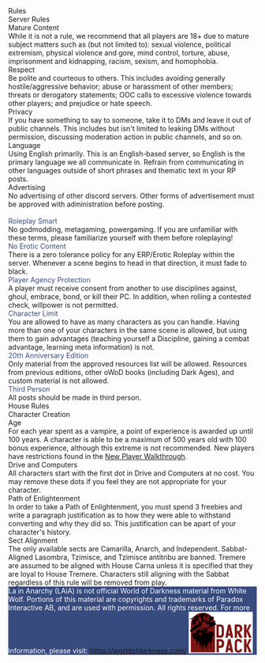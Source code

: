 <head>
  <title>LAiA - Rules</title>
  <meta name="description" content="LA in Anarchy's Server, Roleplay, and House Rules.">
</head>
<div class="pageHero" style="background-image: url('assets/rulesCover.png');">
  <div class="pageHeroHeader">
      Rules
  </div>
</div>
<div class="container">
  <div class="leftHeader" id="server-rules">
  Server Rules
  </div>

  <div class="gridContainer">
    <div class="gridChild">
      <div class="secondHeader">
      Mature Content
      </div>
      While it is not a rule, we recommend that all players are 18+ due to mature subject matters such as (but not limited to): sexual violence, political extremism, physical violence and gore, mind control, torture, abuse, imprisonment and kidnapping, racism, sexism, and homophobia.
    </div>
    <div class="gridChild">
      <div class="secondHeader">
        Respect
      </div>
      Be polite and courteous to others. This includes avoiding generally hostile/aggressive behavior; abuse or harassment of other members; threats or derogatory statements; OOC calls to excessive violence towards other players; and prejudice or hate speech.
    </div>
    <div class="gridChild">
      <div class="secondHeader">
      Privacy
      </div>
      If you have something to say to someone, take it to DMs and leave it out of public channels. This includes but isn't limited to leaking DMs without permission, discussing moderation action in public channels, and so on.
    </div>
    <div class="gridChild">
    <div class="secondHeader">
      Language
      </div>
    Using English primarily. This is an English-based server, so English is the primary language we all communicate in. Refrain from communicating in other languages outside of short phrases and thematic text in your RP posts.
    </div>
    <div class="gridChild">
      <div class="secondHeader">
      Advertising
      </div>
      No advertising of other discord servers. Other forms of advertisement must be approved with administration before posting.
    </div>
  </div>
</div>

<div class="blueWrapper">
  <div class="whiteBlueBreak"> </div>
  <div class="container">
  <div class="leftHeader" style="color: white;">
  Roleplay Rules
  </div>

  <div class="gridContainer">
    <div class="gridChild">
      <div class="swatchHeader" style="color: #384b7e;">
      Roleplay Smart
      </div>
      No godmodding, metagaming, powergaming. If you are unfamiliar with these terms, please familiarize yourself with them before roleplaying!
    </div>
    <div class="gridChild">
      <div class="swatchHeader" style="color: #384b7e;">
        No Erotic Content
      </div>
      There is a zero tolerance policy for any ERP/Erotic Roleplay within the server. Whenever a scene begins to head in that direction, it must fade to black.
    </div>
    <div class="gridChild">
      <div class="swatchHeader" style="color: #384b7e;">
      Player Agency Protection
      </div>
      A player must receive consent from another to use disciplines against, ghoul, embrace, bond, or kill their PC. In addition, when rolling a contested check, willpower is not permitted.
    </div>
    <div class="gridChild">
    <div class="swatchHeader" style="color: #384b7e;">
      Character Limit
      </div>
      You are allowed to have as many characters as you can handle. Having more than one of your characters in the same scene is allowed, but using them to gain advantages (teaching yourself a Discipline, gaining a combat advantage, learning meta information) is not.
    </div>
    <div class="gridChild">
      <div class="swatchHeader" style="color: #384b7e;">
      20th Anniversary Edition
      </div>
      Only material from the approved resources list will be allowed. Resources from previous editions, other oWoD books (including Dark Ages), and custom material is not allowed.
    </div>
    <div class="gridChild">
      <div class="swatchHeader" style="color: #384b7e;">
      Third Person
      </div>
      All posts should be made in third person.
    </div>
  </div>
  </div>
    <div class="whiteBlueBreak" style="transform: rotate(180deg);"> </div>
</div>

<div class="container">
  <div class="leftHeader">
  House Rules
  </div>

  <div class="secondHeader">
  Character Creation
  </div>

  <div class="gridContainer">
    <div class="gridChild">
      <div class="thirdHeader">
      Age
      </div>
      For each year spent as a vampire, a point of experience is awarded up until 100 years. A character is able to be a maximum of 500 years old with 100 bonus experience, although this extreme is not recommended. New players have restrictions found in the <a href='new-player-guide.md'>New Player Walkthrough</a>.
    </div>
    <div class="gridChild">
      <div class="thirdHeader">
      Drive and Computers
      </div>
      All characters start with the first dot in Drive and Computers at no cost. You may remove these dots if you feel they are not appropriate for your character.
    </div>
    <div class="gridChild">
      <div class="thirdHeader">
      Path of Enlightenment
      </div>
      In order to take a Path of Enlightenment, you must spend 3 freebies and write a paragraph justification as to how they were able to withstand converting and why they did so. This justification can be apart of your character's history.
    </div>
    <div class="gridChild">
      <div class="thirdHeader">
      Sect Alignment
    </div>
      The only available sects are Camarilla, Anarch, and Independent. Sabbat-Aligned Lasombra, Tzimisce, and Tzimisce antitribu are banned. Tremere are assumed to be aligned with House Carna unless it is specified that they are loyal to House Tremere. Characters still aligning with the Sabbat regardless of this rule will be removed from play.
    </div>
  </div>
</div>

<div class= blueWrapper>
  <div class=whiteBlueBreak> </div>
  <div class="footer" style="color: white; background-color: #384b7e;">
    La in Anarchy (LAiA) is not official World of Darkness material from White Wolf. Portions of this material are copyrights and trademarks of Paradox Interactive AB, and are used with permission. All rights reserved. For more information, please visit: <a href="https://worldofdarkness.com/">https://worldofdarkness.com/</a>
    <span style="margin-top: 10px;"> <img src='assets/darkPack.png' width="130px"> </span>
    </div>
</div>
